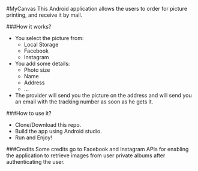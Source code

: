 #MyCanvas
This Android application allows the users to order for picture printing, and receive it by mail.

###How it works?
- You select the picture from:
	- Local Storage
	- Facebook
	- Instagram
- You add some details:
	- Photo size
	- Name
	- Address
	- ...
- The provider will send you the picture on the address and will send you an email with the tracking number as soon as he gets it.

###How to use it?
- Clone/Download this repo.
- Build the app using Android studio.
- Run and Enjoy!

###Credits
Some credits go to Facebook and Instagram APIs for enabling the application to retrieve images from user private albums after authenticating the user.
